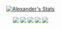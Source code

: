 <p align="center">
  <a href="https://github.com/AlexanderYW" class="rich-diff-level-one">
    <img src="https://github-readme-stats.vercel.app/api?username=AlexanderYW&title_color=333&text_color=777" alt="Alexander's Stats" >
  </a>
</p>

<p align="center">
  <img src="https://badges.pufler.dev/visits/AlexanderYW/AlexanderYW?style=flat-square&color=black&logo=github">
  <img src="https://badges.pufler.dev/years/AlexanderYW?style=flat-square&color=black&logo=github">
  <img src="https://badges.pufler.dev/repos/AlexanderYW?style=flat-square&color=black&logo=github">
  <img src="https://badges.pufler.dev/gists/AlexanderYW?style=flat-square&color=black&logo=github">
  <img src="https://badges.pufler.dev/commits/monthly/AlexanderYW?style=flat-square&color=black&logo=github">
</p>
